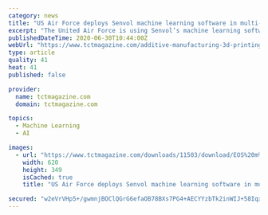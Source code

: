 ```yaml
---
category: news
title: "US Air Force deploys Senvol machine learning software in multi-laser metal 3D printing programme"
excerpt: "The United Air Force is using Senvol’s machine learning software for additive manufacturing (AM) to assist with a multi-laser 3D printing programme."
publishedDateTime: 2020-06-30T10:44:00Z
webUrl: "https://www.tctmagazine.com/additive-manufacturing-3d-printing-news/us-air-force-senvol-machine-learning3d-printing-programme/"
type: article
quality: 41
heat: 41
published: false

provider:
  name: tctmagazine.com
  domain: tctmagazine.com

topics:
  - Machine Learning
  - AI

images:
  - url: "https://www.tctmagazine.com/downloads/11503/download/EOS%20m%20400-4%20system.jpg?cb=440e646146572710e2df5c2ae699c2cd&w=1200"
    width: 620
    height: 349
    isCached: true
    title: "US Air Force deploys Senvol machine learning software in multi-laser metal 3D printing programme"

secured: "w2eVrVHp5+/gwmnjBOClQGrG6efaOB78BXs7PG4+AECYYzbTk2inWIJ+58IqxLCO92QyQv/VnnUQJtMFjWabMEDZ8Ll3S2nMvhwrikbhl/fOiej+QU+WX7yP1+7Mj918eNjBHhFKhkMAppAX52nEiNyQulr8aeKubC+OM4UOKWq/q1yrVFCIVR4qKc9wZezhb31AVfE0ZgtrSz4CFsngWdW7mAnPrw6N4gp7cFWwD3X65txIDGK7suovG/FGy97TkGESkKa5eHPZ2oZHelYyIC8bzFyA4ktbpk3JQ2FRaf9+Xhds35P3WeJhdIiCn2cdw2+2lxi8VzKrAiD+u+uPHw==;93ycYTpixGZL+i3kdiMm7A=="
---
```


